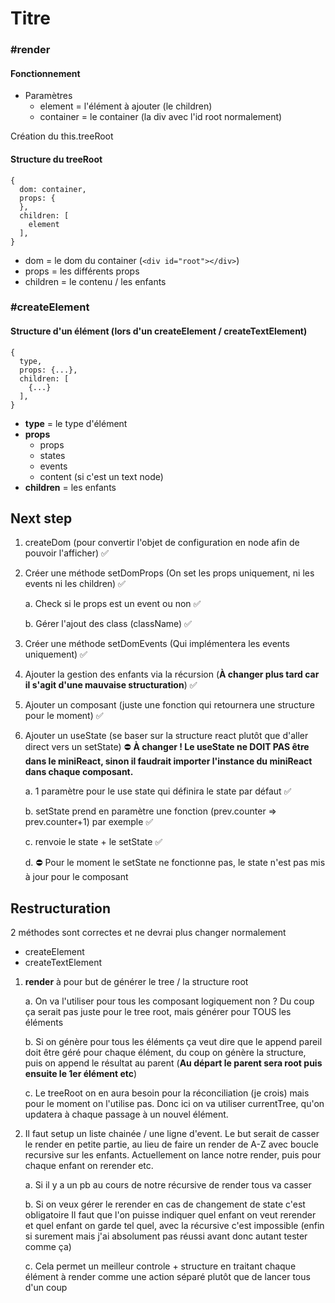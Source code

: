 # Titre

### #render

#### Fonctionnement

- Paramètres
  - element = l'élément à ajouter (le children)
  - container = le container (la div avec l'id root normalement)

Création du this.treeRoot

#### Structure du treeRoot

```
{
  dom: container,
  props: {
  },
  children: [
    element
  ],
}
```

- dom = le dom du container (`<div id="root"></div>`)
- props = les différents props
- children = le contenu / les enfants

### #createElement

#### Structure d'un élément (lors d'un createElement / createTextElement)

```
{
  type,
  props: {...},
  children: [
    {...}
  ],
}
```

- **type** = le type d'élément
- **props** 
  - props
  - states
  - events
  - content (si c'est un text node)
- **children** = les enfants


## Next step

1. createDom (pour convertir l'objet de configuration en node afin de pouvoir l'afficher)  ✅

2. Créer une méthode setDomProps (On set les props uniquement, ni les events ni les children) ✅

    a. Check si le props est un event ou non ✅

    b. Gérer l'ajout des class (className) ✅

3. Créer une méthode setDomEvents (Qui implémentera les events uniquement) ✅

4. Ajouter la gestion des enfants via la récursion (**À changer plus tard car il s'agit d'une mauvaise structuration**) ✅

5. Ajouter un composant (juste une fonction qui retournera une structure pour le moment) ✅

6. Ajouter un useState (se baser sur la structure react plutôt que d'aller direct vers un setState) ⛔	**À changer ! Le useState ne DOIT PAS être dans le miniReact, sinon il faudrait importer l'instance du miniReact dans chaque composant.**

    a. 1 paramètre pour le use state qui définira le state par défaut ✅

    b. setState prend en paramètre une fonction (prev.counter => prev.counter+1) par exemple ✅

    c. renvoie le state + le setState ✅

    d. ⛔ Pour le moment le setState ne fonctionne pas, le state n'est pas mis à jour pour le composant

## Restructuration

2 méthodes sont correctes et ne devrai plus changer normalement

- createElement
- createTextElement

1. **render** à pour but de générer le tree / la structure root

    a. On va l'utiliser pour tous les composant logiquement non ? Du coup ça serait pas juste pour le tree root, mais générer pour TOUS les éléments

    b. Si on génère pour tous les éléments ça veut dire que le append pareil doit être géré pour chaque élément, du coup on génère la structure, puis on append le résultat au parent (**Au départ le parent sera root puis ensuite le 1er élément etc**)

    c. Le treeRoot on en aura besoin pour la réconciliation (je crois) mais pour le moment on l'utilise pas. Donc ici on va utiliser currentTree, qu'on updatera à chaque passage à un nouvel élément.

2. Il faut setup un liste chainée / une ligne d'event. Le but serait de casser le render en petite partie, au lieu de faire un render de A-Z avec boucle recursive sur les enfants.
Actuellement on lance notre render, puis pour chaque enfant on rerender etc.
    
    a. Si il y a un pb au cours de notre récursive de render tous va casser

    b. Si on veux gérer le rerender en cas de changement de state c'est obligatoire
    Il faut que l'on puisse indiquer quel enfant on veut rerender et quel enfant on garde tel quel, avec la récursive c'est impossible (enfin si surement mais j'ai absolument pas réussi avant donc autant tester comme ça)

    c. Cela permet un meilleur controle + structure en traitant chaque élément à render comme une action séparé plutôt que de lancer tous d'un coup